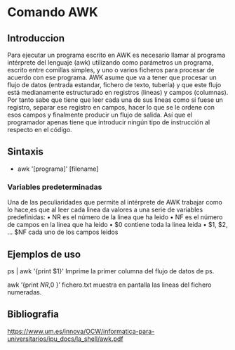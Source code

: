 # Comando AWK


## Introduccion
Para ejecutar un programa escrito en AWK es necesario llamar al programa intérprete del lenguaje (awk) utilizando como parámetros un programa, escrito entre
comillas simples, y uno o varios ficheros para procesar de acuerdo con ese programa.
AWK asume que va a tener que procesar un flujo de datos (entrada estandar, fichero de texto, tubería) y que este flujo está medianamente estructurado en registros (lineas) y campos (columnas).
Por tanto sabe que tiene que leer cada una de sus lineas como si fuese un registro, separar ese registro en campos, hacer lo que se le ordene con esos campos
y finalmente producir un flujo de salida. Así que el programador apenas tiene que
introducir ningún tipo de instrucción al respecto en el código.

## Sintaxis
 * awk '[programa]' [filename]

### Variables predeterminadas
Una de las peculiaridades que permite al intérprete de AWK trabajar como lo hace,es que al leer cada linea da valores a una serie de variables predefinidas:
• NR es el número de la linea que ha leido
• NF es el número de campos en la linea que ha leido
• $0 contiene toda la linea leida
• $1, $2, ... $NF cada uno de los campos leidos

## Ejemplos de uso
ps |  awk '{print $1}'
Imprime la primer columna del flujo de datos de ps.

awk ’{print $NR,$0 }’ fichero.txt
muestra en pantalla las lineas del fichero numeradas.


## Bibliografia
https://www.um.es/innova/OCW/informatica-para-universitarios/ipu_docs/la_shell/awk.pdf
